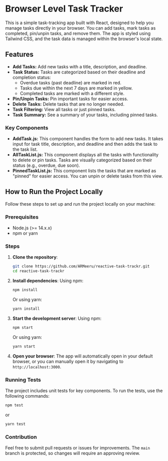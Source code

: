 # Browser Level Task Tracker

This is a simple task-tracking app built with React, designed to help you manage tasks directly in your browser. You can add tasks, mark tasks as completed, pin/unpin tasks, and remove them. The app is styled using Tailwind CSS, and the task data is managed within the browser's local state.

## Features

- **Add Tasks:** Add new tasks with a title, description, and deadline.
- **Task Status:** Tasks are categorized based on their deadline and completion status:
  - Overdue tasks (past deadline) are marked in red.
  - Tasks due within the next 7 days are marked in yellow.
  - Completed tasks are marked with a different style.
- **Pin/Unpin Tasks:** Pin important tasks for easier access.
- **Delete Tasks:** Delete tasks that are no longer needed.
- **Task Filtering:** View all tasks or just pinned tasks.
- **Task Summary:** See a summary of your tasks, including pinned tasks.

### Key Components

- **AddTask.js:** This component handles the form to add new tasks. It takes input for task title, description, and deadline and then adds the task to the task list.
- **AllTaskList.js:** This component displays all the tasks with functionality to delete or pin tasks. Tasks are visually categorized based on their status (e.g., overdue, due soon).
- **PinnedTaskList.js:** This component lists the tasks that are marked as "pinned" for easier access. You can unpin or delete tasks from this view.

## How to Run the Project Locally

Follow these steps to set up and run the project locally on your machine:

### Prerequisites

- Node.js (>= 14.x.x)
- npm or yarn

### Steps

1. **Clone the repository**:

   ```bash
   git clone https://github.com/ARMeeru/reactive-task-trackr.git
   cd reactive-task-trackr
   ```

2. **Install dependencies**:
   Using npm:

   ```bash
   npm install
   ```

   Or using yarn:

   ```bash
   yarn install
   ```

3. **Start the development server**:
   Using npm:

   ```bash
   npm start
   ```

   Or using yarn:

   ```bash
   yarn start
   ```

4. **Open your browser**:
   The app will automatically open in your default browser, or you can manually open it by navigating to `http://localhost:3000`.

### Running Tests

The project includes unit tests for key components. To run the tests, use the following commands:

```bash
npm test
```

or

```bash
yarn test
```

### Contribution

Feel free to submit pull requests or issues for improvements. The `main` branch is protected, so changes will require an approving review.
